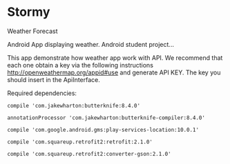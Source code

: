 # Stormy
Weather Forecast


Android App displaying weather. Android student project...
 
 This app demonstrate how weather app work with API. We recommend that each one obtain a key via the following instructions
 http://openweathermap.org/appid#use and generate API KEY. The key you should insert in the ApiInterface.
 
 
 Required dependencies: 
    
    compile 'com.jakewharton:butterknife:8.4.0'
    
    annotationProcessor 'com.jakewharton:butterknife-compiler:8.4.0'
    
    compile 'com.google.android.gms:play-services-location:10.0.1'
    
    compile 'com.squareup.retrofit2:retrofit:2.1.0'
    
    compile 'com.squareup.retrofit2:converter-gson:2.1.0'
